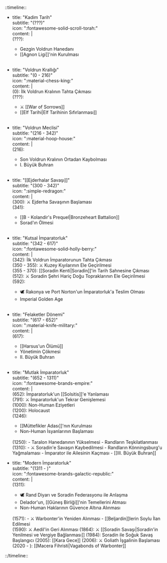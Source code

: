 ::timeline::  

- title: "Kadim Tarih"  
  subtitle: "(???)"  
  icon: ":fontawesome-solid-scroll-torah:"  
  content: |  
    (???):  
    - Gezgin Voldrun Hanedanı  
    - [[Agnon Ligi]]'nin Kurulması  
    <br>  

- title: "Voldrun Krallığı"  
  subtitle: "(0 - 216)"  
  icon: ":material-chess-king:"  
  content: |  
    (0): İlk Voldrun Kralının Tahta Çıkması  
    (???):  
    - ⚔️ [[War of Sorrows]]  
    - [[Elf Tarihi|Elf Tarihinin Sıfırlanması]]  
    <br>  

- title: "Voldrun Meclisi"  
  subtitle: "(216 - 342)"  
  icon: ":material-hoop-house:"  
  content: |  
    (216):  
    - Son Voldrun Kralının Ortadan Kaybolması  
    - I. Büyük Buhran  
    <br>  

- title: "[[Ejderhalar Savaşı]]"  
  subtitle: "(300 - 342)"  
  icon: ":simple-redragon:"  
  content: |  
    (300): ⚔️ Ejderha Savaşının Başlaması  
    (341):  
    - [[B - Kolandir's Prequel|Bronzeheart Battalion]]  
    - Sorad'ın Ölmesi  
    <br>  

- title: "Kutsal İmparatorluk"  
  subtitle: "(342 - 617)"  
  icon: ":fontawesome-solid-holly-berry:"  
  content: |  
    (342): İlk Voldrun İmparatorunun Tahta Çıkması  
    (350 - 355): ⚔️ Kuzey Kıyılarının Ele Geçirilmesi  
    (355 - 370): [[Soradin Kenti|Soradin]]'in Tarih Sahnesine Çıkması  
    (512): ⚔️ Soradin Şehri Hariç Doğu Topraklarının Ele Geçirilmesi  
    (592):  
    - 🕊️ Rakonya ve Port Norton'un İmparatorluk'a Teslim Olması  
    - Imperial Golden Age  
    <br>  

- title: "Felaketler Dönemi"  
  subtitle: "(617 - 652)"  
  icon: ":material-knife-military:"  
  content: |  
    (617):  
    - [[Harsus'un Ölümü]]  
    - Yönetimin Çökmesi  
    - II. Büyük Buhran  
    <br>  

- title: "Mutlak İmparatorluk"  
  subtitle: "(652 - 1311)"  
  icon: ":fontawesome-brands-empire:"  
  content: |  
    (652): İmparatorluk'un [[Solsitis]]'e Yanlaması  
    (791): ⚔️ İmparatorluk'un Tekrar Genişlemesi  
    (1000): Non-Human Eziyetleri  
    (1200): Holocaust  
    (1246):  
    - [[Müttefikler Adası]]'nın Kurulması  
    - Non-Human İsyanlarının Başlaması  
    <br>  
    (1250):  
    - Taralon Hanedanının Yükselmesi  
    - Randların Teşkilatlanması  
    <br>  
    (1310):  
    - ⚔️ Soradin'e Savaşın Kaybedilmesi  
    - Randların Könningsburg'u Yağmalaması  
    - İmparator ile Ailesinin Kaçması  
    - [[III. Büyük Buhran]]  
    <br>  

- title: "Modern İmparatorluk"  
  subtitle: "(1311 - )"  
  icon: ":fontawesome-brands-galactic-republic:"  
  content: |  
    (1311):  
    - 🕊️ Rand Diyarı ve Soradin Federasyonu ile Anlaşma  
    - Delador'un, [[Güneş Birliği]]'nin Temellerini Atması  
    - Non-Human Haklarının Güvence Altına Alınması  
    <br>  
    (1571):  
    - ⚔️ Warbonter'in Yeniden Alınması  
    - [[Beljardin]]lerin Soylu İlan Edilmesi  
    <br>  
    (1590): ⚔️ Aedil'in Geri Alınması  
    (1864): ⚔️ [[Soradin Savaşı|Soradin'in Yenilmesi ve Vergiye Bağlanması]]  
    (1984): Soradin ile Soğuk Savaş Başlangıcı  
    (2005): [[Kara Gece]]  
    (2006): ⚔️ Goliath İşgalinin Başlaması  
    (2020 - ): [[Macera Fihristi|Vagabonds of Warbonter]]  
::/timeline::